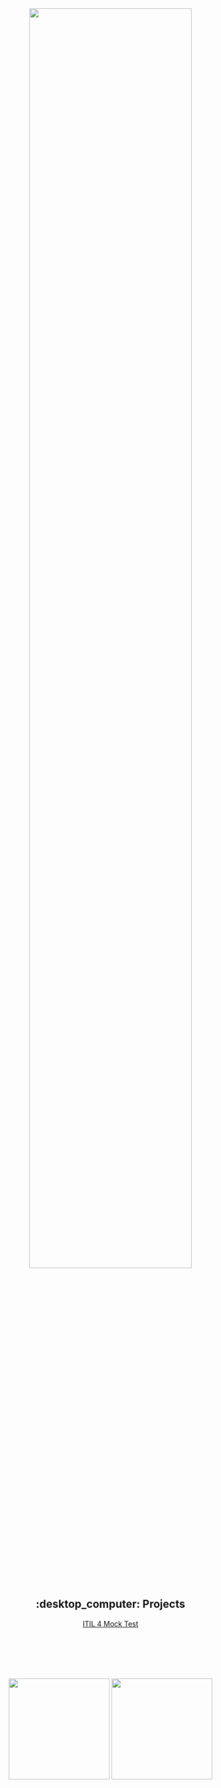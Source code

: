<div id="header" align="center">
  <img width=80% src="https://i.giphy.com/media/v1.Y2lkPTc5MGI3NjExN3czcTdpcnRwb3R4c3Nwb2g1bnB5ZnMzYmp0Zmo0cmJtYWg4bzZtcCZlcD12MV9pbnRlcm5hbF9naWZfYnlfaWQmY3Q9Zw/ASd0Ukj0y3qMM/giphy.gif"/>
</div>

<div align="center">
  <h2><b>:desktop_computer: Projects</b></h2>
   <a href="https://badpharma.github.io/Mock4"> ITIL 4 Mock Test </a>
    
  </div>
  
  <div style="height: 100px;">

</div>

<div id="stats" align="center" margin>
<img height =200 src="https://github-readme-stats.vercel.app/api?username=BadPharma&theme=tokyonight">
<img height =200 src ="https://github-readme-stats.vercel.app/api/top-langs/?username=BadPharma&theme=tokyonight&layout=donut">

</div>
